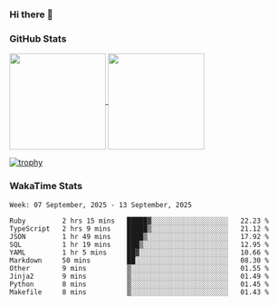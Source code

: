### Hi there 👋

### GitHub Stats

<a href="https://github.com/anuraghazra/github-readme-stats">
  <img align="center" height="170px" src="https://github-readme-stats.vercel.app/api/top-langs/?username=tksfjt1024&layout=compact&count_private=true&show_icons=true&show_icons=true&theme=graywhite" />
</a>
<a href="https://github.com/anuraghazra/github-readme-stats">
  <img align="center" height="170px" src="https://github-readme-stats.vercel.app/api?username=tksfjt1024&count_private=true&show_icons=true&show_icons=true&theme=graywhite" />
</a>

[![trophy](https://github-profile-trophy.vercel.app/?username=tksfjt1024)](https://github.com/ryo-ma/github-profile-trophy)

### WakaTime Stats

<!--START_SECTION:waka-->
```text
Week: 07 September, 2025 - 13 September, 2025

Ruby         2 hrs 15 mins   █████▓░░░░░░░░░░░░░░░░░░░   22.23 % 
TypeScript   2 hrs 9 mins    █████▒░░░░░░░░░░░░░░░░░░░   21.12 % 
JSON         1 hr 49 mins    ████▒░░░░░░░░░░░░░░░░░░░░   17.92 % 
SQL          1 hr 19 mins    ███▒░░░░░░░░░░░░░░░░░░░░░   12.95 % 
YAML         1 hr 5 mins     ██▓░░░░░░░░░░░░░░░░░░░░░░   10.66 % 
Markdown     50 mins         ██░░░░░░░░░░░░░░░░░░░░░░░   08.30 % 
Other        9 mins          ▒░░░░░░░░░░░░░░░░░░░░░░░░   01.55 % 
Jinja2       9 mins          ▒░░░░░░░░░░░░░░░░░░░░░░░░   01.49 % 
Python       8 mins          ▒░░░░░░░░░░░░░░░░░░░░░░░░   01.45 % 
Makefile     8 mins          ▒░░░░░░░░░░░░░░░░░░░░░░░░   01.43 % 
```
<!--END_SECTION:waka-->
